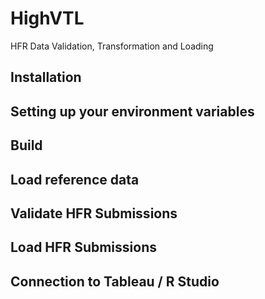 # HighVTL
HFR Data Validation, Transformation and Loading

## Installation

## Setting up your environment variables

## Build

## Load reference data

## Validate HFR Submissions

## Load HFR Submissions

## Connection to Tableau / R Studio